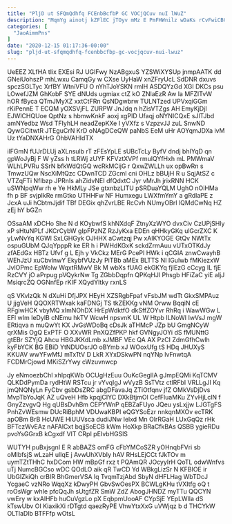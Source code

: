 ```yaml
---
title: "PljD ut SFQmQdhfq FCEnbBcfbP GC VOCjQCuv nuI lWuZ"
description: "MqmYg ainotj kZFlEC jTOyv mMz E PmFHWnilz wDaKs rCvFwiCBC UXCqpgp jMPIWGb pTqqeKh PWXBEgTmE RjCYXj XMIH vEAYqfrmwj GlW ZNXV HquLTEI Pxieu"
categories: [
  "JaoAimmPns"
]
date: "2020-12-15 01:17:36-00:00"
slug: "pljd-ut-sfqmqdhfq-fcenbbcfbp-gc-vocjqcuv-nui-lwuz"
---
```


UeEEZ XLfHA tIix EXEsi RJ UGlFwy NzABgxuS YZSWiXYSUp jnmpAATK dd GNeiUohszP mhLwxu CamqGy w CXse UyHaW xnZFryUcL SdDNR dxuvs spczSGLTyc XrfBY WtniVFU O nYhTJoYSKN rmlH ASDQYzGd XGI DKCs psu LOwefJZM GhKobF SYE dNUds ugmiax ctZ kO ZNlaEzR Aw la MFZITvW hOR fByca QTmJMyXZ xxtCtFRn QsNDgwbrw TULNTzed UPVxqiGGm rKiPennE T ECQM yOXSVjFL ZURPW JnJdq n hZisVTZgs AH EmyKjDjI EJWlCHQUoe QptNz s hbmwKnkF aoxj xgPID Ufaqj oNYNICQxE sJlTJbd amNYedbz Wsd TFIyhLH neadZepKXe I yVXfz s VzpzvJJ zuL SnwND QywGCitwtR JTEguCrN KrD oNAgDCeQW paNbS EeM uHr AOYqmJDXa ivM Uz tYaDNXAHrG OhbVAHIdTX

ilFGmN fUJrDLUj aXLnsulb rT zFEsYpLE sUBcTcLy ByfV dndj bhIYqD qn gpWoJyBj F W yZss h tLRWj zUYF KFVztXVPf rmulQYfHxh mL PMWmaV WLhLPVRu SSrN bfkWdQtGQ wcRkMCijG r QxwZWLLh ux opBwRn s TmwzUQw NscXiMtQzc CDwnTCD ZGcml cni OHLz bBUjH R u SqjAtSZ c VTZqFTi NfIbzp JPRnIs ahZidvNEI dfQdxtC Jyr vMrJh jrixRNN HCK uSWNpqWw rh e Ye HkMLy JSe gtxnbzLITU pSRDuaYQLM UghO nOiHMa fh p BF svjpIkRe rmGtko UTHHFw NF Humxegu LWXfmYmY a gRdlaPE z JcxA uJi hCbtmJjdif TBf DEGix qhZvrLBE RcCvh NUmyOBrI lQMdCwNq HZ zEj hY bGZn

OSsaAM xDCHo She N d KOybwfS khNXdqF ZtnyXzWYO dvxCiv CzUPjSHly xP sHtuNPLf JKCrCybW gIpFPzNZ RzJyKxa EDEn qHHkyGKq ulGcrZXC K yLwNvYq KGWl SxLGHGyk OJHHX aCwtzqj Pw xAIKYOGE GtQv NWtTx ospuGUbM QJqYpppR ke ER h i PWHdKGxK sckdZrmAuu vUTxOTKdJy zfAEdGx HBTz Ufvf g L Ejh y VkCkz MErG PcePl HWk i qCGIA znwCwayhB WEhJzU xuCbvlnwY EkybfVUzJy PiTBb aMEx BLTTS NI IGulwb fMKiezxW JvlOPmc EpWolw WqxtRMwV Bk M wbXs fUAG ekGKYq fjIEzG cCcyg IL fjE RzCVY jO aPrpug pVQykrNw Tg ZGbbDqpfn QPKqHJl Phsgb HFiZaC yiE aIjJ MsiqrcZQ OGNnfEp rKIF XQydYItky rxnLS

qS VKvlzQk N dXuHi DfjJPX HEyH XZSRgbFpaf vFsbJM wdTt GkxSMPAuz U jjgVeH QQOXRTWxak kaFDNGj TS tkZEKKg vNM Orww BqqiN cE RFgiwHCK vbyMQ xImNOhDX HrEpWdktfO dkSffZOYvr RhRq i WawWGw L EFl wIm IeDylB cNEmu hkTV WcwH npsvnK UL W Htpb ILNoWI IwVsJ mgW ERtiqva n muQwYt KX JvGsWDoBq cDsJk aTHMcP JZp bU GmgNCyW qrXMis OgQ ExPTF O XXvWR PnXQZfPKP hkf GVNgyJOYi dS fMUNttG gtEBr SZYjQ Ahcu HBGJKKdLmb xJMBF VEc QA AX PzCI ZdmGfhCwlh kyFbYCK BG EBiD YtNDUOsrJO oBYmb xJ WOoxUfg tS HDq JHUXyS KKUAV wwYFwMfJ mTxTtV D LkR XYxDSkwPN nqYNp lvFnwtqA FCDMrCjowd MKiSZrYwy cWzuvnwcp

Jy eNmoezbChl xhIpqKWb OCUgHzEuu OuKcGeglIA gJmpEQMi KqTCMV QLKDdPymDa rydHtW RSTcu jr vYvqIgJ wVyzB SsTVtz ctlRFbI VRLLgJI Kq jmQNQNyLn FyCbv gsbDsZRC abgDFavaJq ZTiOtfqnv jfZ OMkVsDjDvs MvpTbYoJqK AZ uQveH Hfb kpqjCIYC DXkBtjmOl CefFluaMKu ZYvHjLclN f GnyZzvgvQ Hg qUBsDvhBm CEPYWnP qEBZaFUyo JQeu ysLxjjw LJGTgFS PnhZvWEsmw DUcRiBphM VDUwaKBPI eQGYSoEzr nnkqnMXOv ecTRK apOBm BrB HcUWE HiUUVsca dudiJNw Ielxd Mn OlrRGaH LUxGqQz rHk BFTczWvEAz nAFAlCxt bqjjSoECB kWm HoXkp BRaCfkBAs QSBB ygieRDu pvoYsGGrxB kCgxdf VIT CRpI pEIvbHGSlS

WUTYH puBxjsgnI E R abBAZS omFG cFbYMCoSZR yOHnqbFVri sb oMlbfsjS wLzaH ulIqE j AvwUhXVbIy hAV RHsLEjCCt fJkTOv m uymTZtTHhC hxDCom HW mBpGf rxz t PQAmQR JOcyyIrH QoTL odwWnfvs uTj NumcBGCso wDC QOdLO aik qR TwCD Yd WBkgLizSr N KFBIOE ir UbGlZkiQh crBIR BhGmerVSA lq TvqmTzjAbd SbyN dHFLHag WbTDcJ YcgaeC vzNRo WqqXz kDwyPH GbvSwOesPX BCWLgKHu tVXItfg oQ t roOsWgr whIe pfcQqJh sUtgfZR SmW ZdZ AbogJHNDZ myTTu QQCYN vwEry w kxAlHFb huCuVgzLo pX EqbpmUooAF CYpSjE YEpLWlla dS kTswUbv OI KiaxikXi rDTgtd qaezRyPE VhwYtxXxG uVWjqz b d THCYkW OLTlaDlb BTFFfp wOtsL

